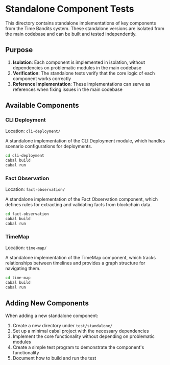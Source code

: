 # Standalone Component Tests

This directory contains standalone implementations of key components from the Time Bandits system. These standalone versions are isolated from the main codebase and can be built and tested independently.

## Purpose

1. **Isolation**: Each component is implemented in isolation, without dependencies on problematic modules in the main codebase
2. **Verification**: The standalone tests verify that the core logic of each component works correctly
3. **Reference Implementation**: These implementations can serve as references when fixing issues in the main codebase

## Available Components

### CLI Deployment

Location: `cli-deployment/`

A standalone implementation of the CLI.Deployment module, which handles scenario configurations for deployments.

```bash
cd cli-deployment
cabal build
cabal run
```

### Fact Observation

Location: `fact-observation/`

A standalone implementation of the Fact Observation component, which defines rules for extracting and validating facts from blockchain data.

```bash
cd fact-observation
cabal build
cabal run
```

### TimeMap

Location: `time-map/`

A standalone implementation of the TimeMap component, which tracks relationships between timelines and provides a graph structure for navigating them.

```bash
cd time-map
cabal build
cabal run
```

## Adding New Components

When adding a new standalone component:

1. Create a new directory under `test/standalone/`
2. Set up a minimal cabal project with the necessary dependencies
3. Implement the core functionality without depending on problematic modules
4. Create a simple test program to demonstrate the component's functionality
5. Document how to build and run the test 